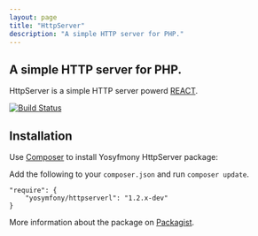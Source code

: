```yaml
---
layout: page
title: "HttpServer"
description: "A simple HTTP server for PHP."
---
```

## A simple HTTP server for PHP.

HttpServer is a simple HTTP server powerd [REACT](http://reactphp.org/).

[![Build Status](https://travis-ci.org/yosymfony/HttpServer.svg?branch=master)](https://travis-ci.org/yosymfony/HttpServer)

## Installation

Use [Composer](http://getcomposer.org/) to install Yosyfmony HttpServer package:

Add the following to your `composer.json` and run `composer update`.

    "require": {
        "yosymfony/httpserverl": "1.2.x-dev"
    }

More information about the package on [Packagist](https://packagist.org/packages/yosymfony/httpserver).

